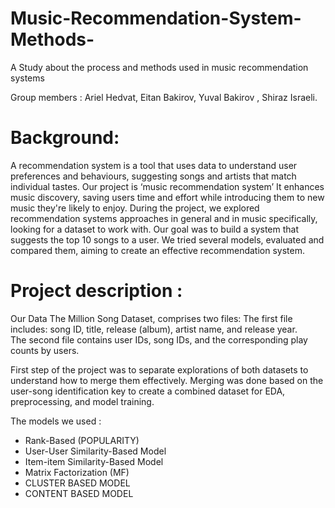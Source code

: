 # Music-Recommendation-System-Methods-
A Study about the process and methods used in music recommendation systems 

Group members :  Ariel Hedvat, Eitan Bakirov, Yuval Bakirov , Shiraz Israeli.

# Background: 
A recommendation system is a tool that uses data to understand user preferences and behaviours, suggesting songs and artists that match individual tastes. 
Our project is ‘music recommendation system’ It enhances music discovery, saving users time and effort while introducing them to new music they're likely to enjoy. During the project, we explored recommendation systems approaches in general and in music specifically, looking for a dataset to work with. Our goal was to build a system that suggests the top 10 songs to a user. We tried several models, evaluated and compared them, aiming to create an effective recommendation system.

# Project description :
Our Data The Million Song Dataset, comprises two files: 
The first file includes: song ID, title, release (album), artist name, and release year.  
The second file contains user IDs, song IDs, and the corresponding play counts by users.


First step of the project was to separate explorations of both datasets to understand how to merge them effectively. Merging was done based on the user-song identification key to create a combined dataset for EDA, preprocessing, and model training.

The models we used :
* Rank-Based (POPULARITY)
* User-User Similarity-Based Model
* Item-item Similarity-Based Model
* Matrix Factorization (MF)
* CLUSTER BASED MODEL
* CONTENT BASED MODEL



